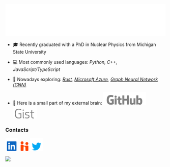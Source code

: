 <a href="#"><img src="svg_files/header.svg" width="900" height="100"></a>

- 🎓 Recently graduated with a PhD in Nuclear Physics from Michigan State University

- 💻 Most commonly used languages: _Python, C++, JavaScript/TypeScript_

- 🌱 Nowadays exploring: _[Rust](https://www.rust-lang.org/), [Microsoft Azure](https://azure.microsoft.com/en-us/), [Graph Neural Network (GNN)](https://distill.pub/2021/gnn-intro/)_

- 🧠 Here is a small part of my external brain: <a href="https://gist.github.com/fanurs"><img src="svg_files/github.svg"><img src="svg_files/gist.svg"></a>


### Contacts

<a href="https://www.linkedin.com/in/fanurs-teh"><img height="40px" src="svg_files/linkedin-square.svg"></a> <a href="https://msu.joinhandshake.com/stu/users/8300933"><img height="30px" src="svg_files/handshake.svg"></a> <a href="https://twitter.com/fanursteh"><img height="40px" src="svg_files/twitter.svg"></a>

![](https://komarev.com/ghpvc/?username=fanurs&style=for-the-badge&label=Views)
